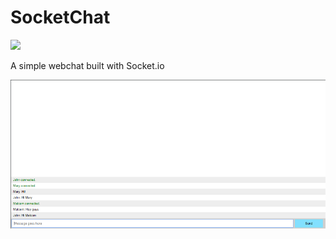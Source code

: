 ﻿# SocketChat
![](https://img.shields.io/badge/Exercise-SocketChat-blue)

A simple webchat built with Socket.io

![](preview.png)
